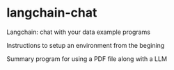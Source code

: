 # langchain-chat
Langchain: chat with your data example programs  

Instructions to setup an environment from the begining  

Summary program for using a PDF file along with a LLM  

